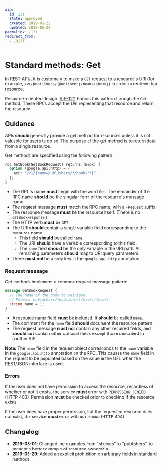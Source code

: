 ```yaml
---
aip:
  id: 131
  state: approved
  created: 2019-01-22
  updated: 2019-05-29
permalink: /131
redirect_from:
  - /0131
---
```


# Standard methods: Get

In REST APIs, it is customary to make a `GET` request to a resource's URI (for
example, `/v1/publishers/{publisher}/books/{book}`) in order to retrieve that
resource.

Resource-oriented design ([AIP-121][]) honors this pattern through the `Get`
method. These RPCs accept the URI representing that resource and return the
resource.

## Guidance

APIs **should** generally provide a get method for resources unless it is not
valuable for users to do so. The purpose of the get method is to return data
from a single resource.

Get methods are specified using the following pattern:

```proto
rpc GetBook(GetBookRequest) returns (Book) {
  option (google.api.http) = {
    get: "/v1/{name=publishers/*/books/*}"
  };
}
```

- The RPC's name **must** begin with the word `Get`. The remainder of the RPC
  name **should** be the singular form of the resource's message name.
- The request message **must** match the RPC name, with a `-Request` suffix.
- The response message **must** be the resource itself. (There is no
  `GetBookResponse`.)
- The HTTP verb **must** be `GET`.
- The URI **should** contain a single variable field corresponding to the
  resource name.
  - This field **should** be called `name`.
  - The URI **should** have a variable corresponding to this field.
  - The `name` field **should** be the only variable in the URI path. All
    remaining parameters **should** map to URI query parameters.
- There **must not** be a `body` key in the `google.api.http` annotation.

### Request message

Get methods implement a common request message pattern:

```proto
message GetBookRequest {
  // The name of the book to retrieve.
  // Format: publishers/{publisher}/books/{book}
  string name = 1;
}
```

- A resource name field **must** be included. It **should** be called `name`.
- The comment for the `name` field **should** document the resource pattern.
- The request message **must not** contain any other required fields, and
  **should not** contain other optional fields except those described in
  another AIP.

**Note:** The `name` field in the request object corresponds to the `name`
variable in the `google.api.http` annotation on the RPC. This causes the `name`
field in the request to be populated based on the value in the URL when the
REST/JSON interface is used.

[aip-121]: ./0121.md

### Errors

If the user does not have permission to access the resource, regardless of
whether or not it exists, the service **must** error with `PERMISSION_DENIED`
(HTTP 403). Permission **must** be checked prior to checking if the resource
exists.

If the user does have proper permission, but the requested resource does not
exist, the service **must** error with `NOT_FOUND` (HTTP 404).

## Changelog

- **2019-08-01**: Changed the examples from "shelves" to "publishers", to
  present a better example of resource ownership.
- **2019-05-29**: Added an explicit prohibition on arbitrary fields in standard
  methods.
